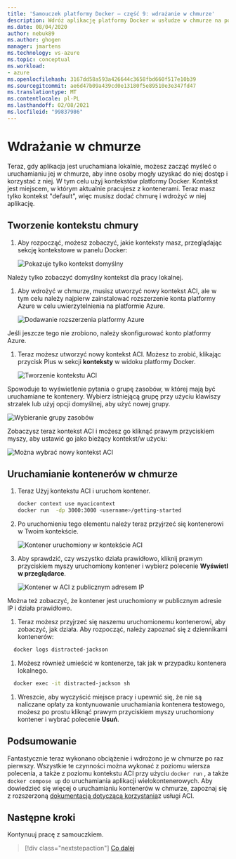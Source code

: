 ```yaml
---
title: 'Samouczek platformy Docker — część 9: wdrażanie w chmurze'
description: Wdróż aplikację platformy Docker w usłudze w chmurze na potrzeby hostingu.
ms.date: 08/04/2020
author: nebuk89
ms.author: ghogen
manager: jmartens
ms.technology: vs-azure
ms.topic: conceptual
ms.workload:
- azure
ms.openlocfilehash: 3167dd58a593a426644c3658fbd660f517e10b39
ms.sourcegitcommit: ae6d47b09a439cd0e13180f5e89510e3e347fd47
ms.translationtype: MT
ms.contentlocale: pl-PL
ms.lasthandoff: 02/08/2021
ms.locfileid: "99837986"
---
```

# <a name="deploy-to-the-cloud"></a>Wdrażanie w chmurze

Teraz, gdy aplikacja jest uruchamiana lokalnie, możesz zacząć myśleć o uruchamianiu jej w chmurze, aby inne osoby mogły uzyskać do niej dostęp i korzystać z niej. W tym celu użyj kontekstów platformy Docker. Kontekst jest miejscem, w którym aktualnie pracujesz z kontenerami. Teraz masz tylko kontekst "default", więc musisz dodać chmurę i wdrożyć w niej aplikację.

## <a name="create-your-cloud-context"></a>Tworzenie kontekstu chmury

1. Aby rozpocząć, możesz zobaczyć, jakie konteksty masz, przeglądając sekcję kontekstowe w panelu Docker:

   ![Pokazuje tylko kontekst domyślny](media/defaultcontext.png)

Należy tylko zobaczyć domyślny kontekst dla pracy lokalnej.

1. Aby wdrożyć w chmurze, musisz utworzyć nowy kontekst ACI, ale w tym celu należy najpierw zainstalować rozszerzenie konta platformy Azure w celu uwierzytelnienia na platformie Azure.

   ![Dodawanie rozszerzenia platformy Azure](media/addazureextension.png)

Jeśli jeszcze tego nie zrobiono, należy skonfigurować konto platformy Azure.

1. Teraz możesz utworzyć nowy kontekst ACI. Możesz to zrobić, klikając przycisk Plus w sekcji **konteksty** w widoku platformy Docker.

   ![Tworzenie kontekstu ACI](media/createnewcontext.png)

Spowoduje to wyświetlenie pytania o grupę zasobów, w której mają być uruchamiane te kontenery. Wybierz istniejącą grupę przy użyciu klawiszy strzałek lub użyj opcji domyślnej, aby użyć nowej grupy.

![Wybieranie grupy zasobów](media/selectresourcegroup.png)

Zobaczysz teraz kontekst ACI i możesz go kliknąć prawym przyciskiem myszy, aby ustawić go jako bieżący kontekst/w użyciu:

![Można wybrać nowy kontekst ACI](media/listofcontexts.png)

## <a name="run-containers-in-the-cloud"></a>Uruchamianie kontenerów w chmurze

1. Teraz Użyj kontekstu ACI i uruchom kontener.

   ```bash
   docker context use myacicontext
   docker run  -dp 3000:3000 <username>/getting-started
   ```

1. Po uruchomieniu tego elementu należy teraz przyjrzeć się kontenerowi w Twoim kontekście.

   ![Kontener uruchomiony w kontekście ACI](media/contextcontainer.png)

1. Aby sprawdzić, czy wszystko działa prawidłowo, kliknij prawym przyciskiem myszy uruchomiony kontener i wybierz polecenie **Wyświetl w przeglądarce**.

   ![Kontener w ACI z publicznym adresem IP](media/containerinaci.png)

Można też zobaczyć, że kontener jest uruchomiony w publicznym adresie IP i działa prawidłowo.

1. Teraz możesz przyjrzeć się naszemu uruchomionemu kontenerowi, aby zobaczyć, jak działa. Aby rozpocząć, należy zapoznać się z dziennikami kontenerów:
 
 ```bash
   docker logs distracted-jackson
   ```

1. Możesz również umieścić w kontenerze, tak jak w przypadku kontenera lokalnego.
 
 ```bash
   docker exec -it distracted-jackson sh
   ```

1. Wreszcie, aby wyczyścić miejsce pracy i upewnić się, że nie są naliczane opłaty za kontynuowanie uruchamiania kontenera testowego, możesz po prostu kliknąć prawym przyciskiem myszy uruchomiony kontener i wybrać polecenie **Usuń**.

## <a name="recap"></a>Podsumowanie

Fantastycznie teraz wykonano obciążenie i wdrożono je w chmurze po raz pierwszy. Wszystkie te czynności można wykonać z poziomu wiersza polecenia, a także z poziomu kontekstu ACI przy użyciu `docker run` , a także `docker compose up` do uruchamiania aplikacji wielokontenerowych. Aby dowiedzieć się więcej o uruchamianiu kontenerów w chmurze, zapoznaj się z rozszerzoną [dokumentacją dotyczącą korzystania](https://docs.docker.com/engine/context/aci-integration/)z usługi ACI.

## <a name="next-steps"></a>Następne kroki

Kontynuuj pracę z samouczkiem.

> [!div class="nextstepaction"]
> [Co dalej](whats-next.md)
